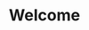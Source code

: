 ---
title: Welcome
# https://vitepress.dev/reference/default-theme-home-page
layout: home

hero:
  name: "ULU"
  text: "Modular Sass Theming Library"
  tagline: "Versatile, Standardized Configuration, Flexible"
  actions:
    - theme: brand
      text: Core Modules
      link: /core/
    # - theme: alt
    #   text: API Examples
    #   link: /api-examples

features:
  - title: No Output
    details: This library can be used for configuration, mixins and functions without outputting anything. This is the default.
  - title: Stylesheet 
    details: Output complete stylesheet or pick and choose
  - title: Components
    details: Output only specific components
  - title: Change Selectors
    details: Selectors can be overridden for many components to avoid conflicts
---